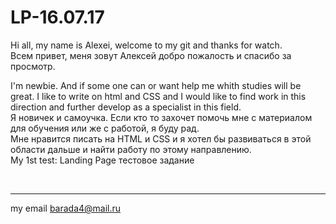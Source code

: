 # LP-16.07.17
Hi all, my name is Alexei, welcome to my git and thanks for watch.<br>
Всем привет, меня зовут Алексей добро пожалость и спасибо за просмотр.<br>

I'm newbie. And if some one can or want help me whith studies will be great.
I like to write on html and CSS and I would like to find work in this direction and further develop as a specialist in this field.<br>
Я новичек и самоучка. Если кто то захочет помочь мне с материалом для обучения или же с работой, я буду рад.<br>
Мне нравится писать на HTML и СSS и я хотел бы развиваться в этой области дальше и найти работу по этому направлению.
<br>
My 1st test:
Landing Page
тестовое задание


<br><hr>
my email barada4@mail.ru
